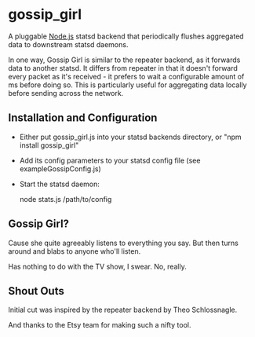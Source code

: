 gossip_girl
======

A pluggable [Node.js][node] statsd backend that periodically flushes aggregated data to downstream statsd daemons.

In one way, Gossip Girl is similar to the repeater backend, as it forwards data to another statsd. It differs from repeater in that it doesn't forward every packet as it's received - it prefers to wait a configurable amount of ms before doing so.  This is particularly useful for aggregating data locally before sending across the network.


Installation and Configuration
------------------------------

 * Either put gossip_girl.js into your statsd backends directory, or "npm install gossip_girl"
 * Add its config parameters to your statsd config file (see exampleGossipConfig.js)
 * Start the statsd daemon:

    node stats.js /path/to/config


Gossip Girl?
---------

Cause she quite agreeably listens to everything you say. But then turns around 
and blabs to anyone who'll listen.

Has nothing to do with the TV show, I swear. No, really.

[node]: http://nodejs.org


Shout Outs
---------
Initial cut was inspired by the repeater backend by Theo Schlossnagle.

And thanks to the Etsy team for making such a nifty tool.
